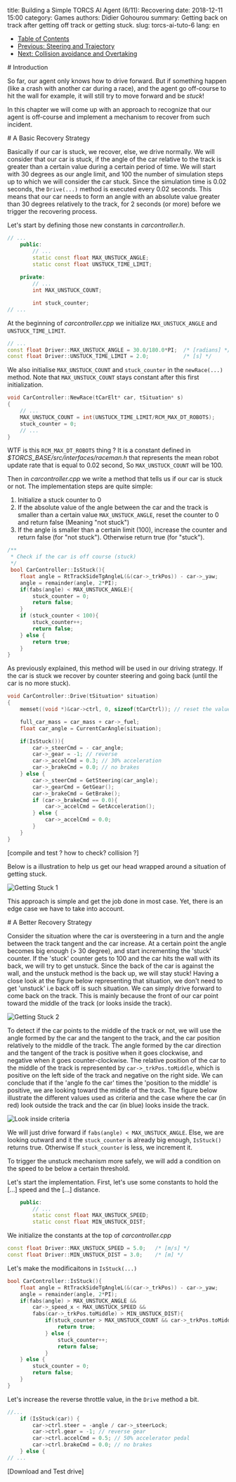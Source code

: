title: Building a Simple TORCS AI Agent (6/11): Recovering
date: 2018-12-11 15:00
category: Games
authors: Didier Gohourou
summary: Getting back on track after getting off track or getting stuck.
slug: torcs-ai-tuto-6
lang: en


* [Table of Contents]({filename}torcs-ai-tuto-1.md#table_of_contents)
* [Previous: Steering and Trajectory]({filename}torcs-ai-tuto-5.md)
* [Next: Collision avoidance and Overtaking]({filename}torcs-ai-tuto-7.md)

<p id="introduction"></p>
# Introduction

So far, our agent only knows how to drive forward. But if something happen (like a 
crash with another car during a race), and the agent go off-course to hit 
the wall for example, it will still try to move forward and be _stuck_!

In this chapter we will come up with an approach to recognize that our 
agent is off-course and implement a mechanism to recover from such incident.

<p id="basic_recovery"></p>
# A Basic Recovery Strategy

Basically if our car is stuck, we recover, else, we drive normally.
We will consider that our car is stuck, if the angle of the car relative to the 
track is greater than a certain value during a certain period of time. 
We will start with 30 degrees as our angle limit, and 100 the number of 
simulation steps up to which we will consider the car stuck.
Since the simulation time is 0.02 seconds, the `Drive(...)` method is 
executed every 0.02 seconds. This means that our car needs to form an angle 
with an absolute value greater than 30 degrees relatively to the track, 
for 2 seconds (or more) before we trigger the recovering process.

Let's start by defining those new constants in _carcontroller.h_.

```cpp
// ...
    public: 
        // ...
        static const float MAX_UNSTUCK_ANGLE;
        static const float UNSTUCK_TIME_LIMIT;
    
    private: 
        // ...
        int MAX_UNSTUCK_COUNT;

        int stuck_counter;
// ...
```
At the beginning of _carcontroller.cpp_ we initialize `MAX_UNSTUCK_ANGLE` and 
`UNSTUCK_TIME_LIMIT`.

```cpp
// ...
const float Driver::MAX_UNSTUCK_ANGLE = 30.0/180.0*PI;  /* [radians] */
const float Driver::UNSTUCK_TIME_LIMIT = 2.0;           /* [s] */
```

We also initialise `MAX_UNSTUCK_COUNT` and `stuck_counter` in the 
`newRace(...)` method. Note that `MAX_UNSTUCK_COUNT` stays constant after 
this first initialization.

```cpp
void CarController::NewRace(tCarElt* car, tSituation* s)
{
    // ...
    MAX_UNSTUCK_COUNT = int(UNSTUCK_TIME_LIMIT/RCM_MAX_DT_ROBOTS);
    stuck_counter = 0;
    // ...
}
```
WTF is this `RCM_MAX_DT_ROBOTS` thing ? It is a constant defined in 
_$TORCS_BASE/src/interfaces/raceman.h_ that represents the mean robot update
rate that is equal to 0.02 second, So `MAX_UNSTUCK_COUNT` will be 100.

Then in _carcontroller.cpp_ we write a method that tells us if our car is 
stuck or not. The implementation steps are quite simple:

1. Initialize a stuck counter to 0
2. If the absolute value of the angle between the car and the track is smaller 
than a certain value `MAX_UNSTUCK_ANGLE`, reset the counter to 0 and return false 
(Meaning "not stuck")
3. If the angle is smaller than a certain limit (100), increase the counter and 
return false (for "not stuck"). Otherwise return true (for "stuck").


```cpp
/**
 * Check if the car is off course (stuck)
 */
 bool CarController::IsStuck(){
	float angle = RtTrackSideTgAngleL(&(car->_trkPos)) - car->_yaw;
	angle = remainder(angle, 2*PI);
	if(fabs(angle) < MAX_UNSTUCK_ANGLE){
		stuck_counter = 0;
		return false;
	}
	if (stuck_counter < 100){
		stuck_counter++;
		return false;
	} else {
		return true;
	}
}
```

As previously explained, this method will be used in our driving strategy. 
If the car is stuck we recover by counter steering and going back (until
the car is no more stuck).

```cpp
void CarController::Drive(tSituation* situation)
{
    memset((void *)&car->ctrl, 0, sizeof(tCarCtrl)); // reset the values

	full_car_mass = car_mass + car->_fuel;
	float car_angle = CurrentCarAngle(situation);

	if(IsStuck()){
		car->_steerCmd = - car_angle;
		car->_gear = -1; // reverse
		car->_accelCmd = 0.3; // 30% acceleration
		car->_brakeCmd = 0.0; // no brakes
	} else {
		car->_steerCmd = GetSteering(car_angle);
		car->_gearCmd = GetGear(); 
		car->_brakeCmd = GetBrake(); 
		if (car->_brakeCmd == 0.0){
 			car->_accelCmd = GetAcceleration(); 
		} else {
			car->_accelCmd = 0.0;
		}
	}
}

```

[compile and test ? how to check? collision ?]


Below is a illustration to help us get our head wrapped around a situation of 
getting stuck.

![Getting Stuck 1]({static}/images/2019-11/getting-stuck-1.svg)

This approach is simple and get the job done in most case. Yet, there is an 
edge case we have to take into account.

<p id="better_recovery"></p>
# A Better Recovery Strategy

Consider the situation where the car is oversteering in a turn and the angle 
between the track tangent and the car increase. At a certain point the angle 
becomes big enough (> 30 degree), and start incrementing the 'stuck' counter. 
If the 'stuck' counter gets to 100 and the car hits the wall with its back, 
we will try to get unstuck. Since the back of the car is against the wall, and 
the unstuck method is the back up, we will stay stuck! Having a close look at the 
figure below representing that situation, we don't need to get 'unstuck' i.e 
back off is such situation. We can simply drive forward to come back on the track.
This is mainly because the front of our car point toward the middle of the track 
(or looks inside the track). 

![Getting Stuck 2]({static}/images/2019-11/getting-stuck-2.svg)

To detect if the car points to the middle of the track or not, we will use 
the angle formed by the car and the tangent to the track, and the car 
position relatively to the middle of the track. The angle formed by the car 
direction and the tangent of the track is positive when it goes clockwise, and 
negative when it goes counter-clockwise. The relative position of the car to 
the middle of the track is represented by `car->_trkPos.toMiddle`, which is 
positive on the left side of the track and negative on the right side. We can 
conclude that if the 'angle fo the car' times the 'position to the middle' is 
positive, we are looking toward the middle of the track. The figure below 
illustrate the different values used as criteria and the case where the car 
(in red) look outside the track and the car (in blue) looks inside the track.

![Look inside criteria]({static}/images/2019-11/look-inside.svg)

We will just drive forward if `fabs(angle) < MAX_UNSTUCK_ANGLE`. Else, we are 
looking outward and it the `stuck_counter` is already big enough, `IsStuck()` 
returns true. Otherwise If `stuck_counter` is less, we increment it.

To trigger the unstuck mechanism more safely, we will add a condition on the 
speed to be below a certain threshold. 


Let's start the implementation. First, let's use some constants to hold the 
[...] speed and the [...] distance. 

```cpp
    public:
        // ...
        static const float MAX_UNSTUCK_SPEED;
        static const float MIN_UNSTUCK_DIST;
```

We initialize the constants at the top of _carcontroller.cpp_

```cpp
const float Driver::MAX_UNSTUCK_SPEED = 5.0;   /* [m/s] */
const float Driver::MIN_UNSTUCK_DIST = 3.0;    /* [m] */
```

Let's make the modificaitons in `IsStuck(...)` 

```cpp
bool CarController::IsStuck(){
	float angle = RtTrackSideTgAngleL(&(car->_trkPos)) - car->_yaw;
	angle = remainder(angle, 2*PI);
	if(fabs(angle) > MAX_UNSTUCK_ANGLE && 
		car->_speed_x < MAX_UNSTUCK_SPEED && 
		fabs(car->_trkPos.toMiddle) > MIN_UNSTUCK_DIST){
			if(stuck_counter > MAX_UNSTUCK_COUNT && car->_trkPos.toMiddle*angle < 0.0){
				return true;
			} else {
				stuck_counter++; 
				return false;
			}
	} else {
		stuck_counter = 0;
		return false;
	}
}
```

Let's increase the reverse throttle value, in the `Drive` method a bit.

```cpp
//...
    if (IsStuck(car)) {
        car->ctrl.steer = -angle / car->_steerLock;
        car->ctrl.gear = -1; // reverse gear
        car->ctrl.accelCmd = 0.5; // 50% accelerator pedal
        car->ctrl.brakeCmd = 0.0; // no brakes
    } else {
// ...
```

[Download and Test drive]



